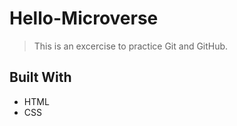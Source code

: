 # Hello-Microverse
> This is an excercise to practice Git and GitHub.


## Built With

- HTML
- CSS
